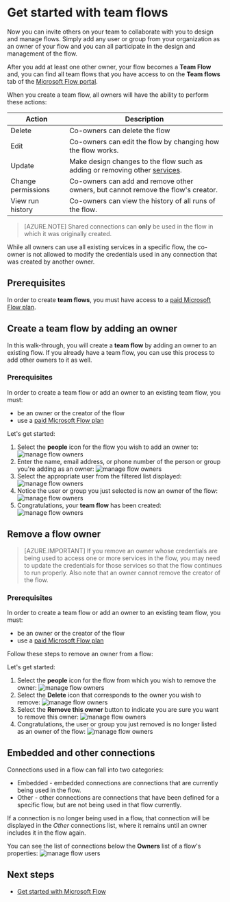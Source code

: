 <properties
    pageTitle="Learn how to add other owners to a flow and create team flows | Microsoft Flow"
    description="Microsoft Flow makes it easy automate repetitive tasks. You can add users or groups as owners and collaborate with the to design and manage your flows."
    services=""
    suite="flow"
    documentationCenter="na"
    authors="msftman"
    manager="anneta"
    editor=""
    tags=""/>

<tags
   ms.service="flow"
   ms.devlang="na"
   ms.topic="article"
   ms.tgt_pltfrm="na"
   ms.workload="na"
   ms.date="02/03/2017"
   ms.author="deonhe"/>

# Get started with team flows

Now you can invite others on your team to collaborate with you to design and manage flows. Simply add any user or group from your organization as an owner of your flow and you can all participate in the design and management of the flow.

After you add at least one other owner, your flow becomes a **Team Flow** and, you can find all team flows that you have access to on the **Team flows** tab of the [Microsoft Flow portal](https://flow.microsoft.com).

When you create a team flow, all owners will have the ability to perform these actions:

Action | Description
----|----
Delete |Co-owners can delete the flow
Edit | Co-owners can edit the flow by changing how the flow works.
Update | Make design changes to the flow such as adding or removing other [services](https://flow.microsoft.com/services/).
Change permissions | Co-owners can add and remove other owners, but cannot remove the flow's creator.
View run history | Co-owners can view the history of all runs of the flow.

>[AZURE.NOTE] Shared connections can **only** be used in the flow in which it was originally created.

While all owners can use all existing services in a specific flow, the co-owner is not allowed to modify the credentials used in any connection that was created by another owner.

## Prerequisites

In order to create **team flows**, you must have access to a [paid Microsoft Flow plan](https://flow.microsoft.com/pricing/).

## Create a team flow by adding an owner

In this walk-through, you will create a **team flow** by adding an owner to an existing flow. If you already have a team flow, you can use this process to add other owners to it as well.

### Prerequisites

In order to create a team flow or add an owner to an existing team flow, you must:

- be an owner or the creator of the flow
- use a [paid Microsoft Flow plan](https://flow.microsoft.com/pricing/)

Let's get started:

1. Select the **people** icon for the flow you wish to add an owner to:
     ![manage flow owners](./media/get-started-with-team-flows/addowner1.png)
2. Enter the name, email address, or phone number of the person or group you're adding as an owner:
     ![manage flow owners](./media/get-started-with-team-flows/addowner2.png)
3. Select the appropriate user from the filtered list displayed:
     ![manage flow owners](./media/get-started-with-team-flows/addowner3.png)
4. Notice the user or group you just selected is now an owner of the flow:
     ![manage flow owners](./media/get-started-with-team-flows/addowner4.png)
5. Congratulations, your **team flow** has been created:
     ![manage flow owners](./media/get-started-with-team-flows/addowner5.png)

## Remove a flow owner

>[AZURE.IMPORTANT] If you remove an owner whose credentials are being used to access one or more services in the flow, you may need to update the credentials for those services so that the flow continues to run properly. Also note that an owner cannot remove the creator of the flow.

### Prerequisites

In order to create a team flow or add an owner to an existing team flow, you must:

- be an owner or the creator of the flow
- use a [paid Microsoft Flow plan](https://flow.microsoft.com/pricing/)

Follow these steps to remove an owner from a flow:

Let's get started:

1. Select the **people** icon for the flow from which you wish to remove the owner:
     ![manage flow owners](./media/get-started-with-team-flows/removeowner1.png)
2. Select the **Delete** icon that corresponds to the owner you wish to remove:
     ![manage flow owners](./media/get-started-with-team-flows/removeowner2.png)
3. Select the **Remove this owner** button to indicate you are sure you want to remove this owner:
     ![manage flow owners](./media/get-started-with-team-flows/removeowner3.png)
4. Congratulations, the user or group you just removed is no longer listed as an owner of the flow:
     ![manage flow owners](./media/get-started-with-team-flows/removeowner4.png)

## Embedded and other connections

Connections used in a flow can fall into two categories:

- Embedded - embedded connections are connections that are currently being used in the flow.
- Other - other connections are connections that have been defined for a specific flow, but are not being used in that flow currently.

If a connection is no longer being used in a flow, that connection will be displayed in the *Other* connections list, where it remains until an owner includes it in the flow again.

You can see the list of connections below the **Owners** list of a flow's properties:
     ![manage flow users](./media/get-started-with-team-flows/embeddedconnections.png)

## Next steps

- [Get started with Microsoft Flow](./getting-started.md)

